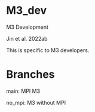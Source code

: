 # M3_dev
M3 Development 

Jin et al. 2022ab

This is specific to M3 developers.


# Branches
main: MPI M3

no_mpi: M3 without MPI 
